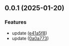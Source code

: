 ## 0.0.1 (2025-01-20)


### Features

* update ([e41a5f8](https://github.com/qq15725/yrkit/commit/e41a5f8fe932bdab36cceaebf7faf60ed34dd4e5))
* update ([0a0a773](https://github.com/qq15725/yrkit/commit/0a0a773fc148b2bd6dc420887e4ed80455c16f3d))



